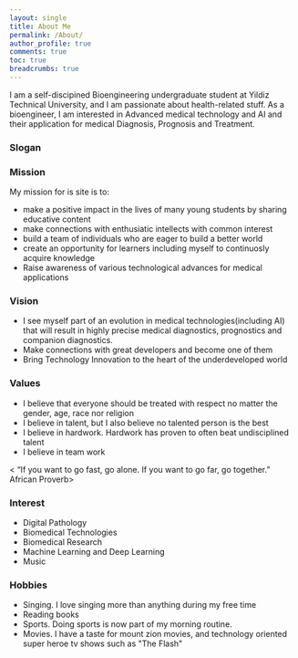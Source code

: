 ```yaml
---
layout: single
title: About Me
permalink: /About/
author_profile: true
comments: true
toc: true
breadcrumbs: true
---
```

I am a self-discipined Bioengineering undergraduate student at Yildiz Technical University, and I am passionate about health-related stuff. As a bioengineer, I am interested in Advanced medical technology and AI and their application for medical Diagnosis, Prognosis and Treatment.  

### Slogan  
<Any Concievable Idea can be Realized with Faith and Consistent Hardwork>  
  
### Mission  
My mission for is site is to:  
* make a positive impact in the lives of many young students by sharing educative content
* make connections with enthusiatic intellects with common interest
* build a team of individuals who are eager to build a better world
* create an opportunity for learners including myself to continuosly acquire knowledge
* Raise awareness of various technological advances for medical applications  

### Vision  
* I see myself part of an evolution in medical technologies(including AI) that will result in highly precise medical diagnostics, prognostics and companion diagnostics. 
* Make connections with great developers and become one of them
* Bring Technology Innovation to the heart of the underdeveloped world  
  
### Values   
* I believe that everyone should be treated with respect no matter the gender, age, race nor religion
* I believe in talent, but I also believe no talented person is the best
* I believe in hardwork. Hardwork has proven to often beat undisciplined talent
* I believe in team work

< “If you want to go fast, go alone. If you want to go far, go together.”  African Proverb> 

### Interest  
  * Digital Pathology
  * Biomedical Technologies
  * Biomedical Research
  * Machine Learning and Deep Learning
  * Music
  
### Hobbies  
* Singing. I love singing more than anything during my free time
* Reading books
* Sports. Doing sports is now part of my morning routine.
* Movies. I have a taste for mount zion movies, and technology oriented super heroe tv shows such as "The Flash"



